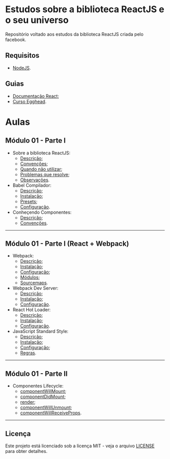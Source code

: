 # Estudos sobre a biblioteca ReactJS e o seu universo

Repositório voltado aos estudos da biblioteca ReactJS criada pelo facebook.

## Requisitos

* [NodeJS](https://nodejs.org/en).

## Guias

* [Documentação React](https://reactjs.org/docs);
* [Curso Egghead](https://egghead.io/courses/the-beginner-s-guide-to-reactjs).

# Aulas

## Módulo 01 - Parte I

* Sobre a biblioteca ReactJS:
  * [Descrição](lessons/m01/sobre-biblioteca-reactjs.md#descrição);
  * [Convenções](lessons/m01/sobre-biblioteca-reactjs.md#convenções);
  * [Quando não utilizar](lessons/m01/sobre-biblioteca-reactjs.md#quando-não-utilizar);
  * [Problemas que resolve](lessons/m01/sobre-biblioteca-reactjs.md#problemas-que-resolve);
  * [Observações](lessons/m01/sobre-biblioteca-reactjs.md#observações).
* Babel Compilador:
  * [Descrição](lessons/m01/babel-compilador.md#descrição);
  * [Instalação](lessons/m01/babel-compilador.md#instalação);
  * [Presets](lessons/m01/babel-compilador.md#presets);
  * [Configuração](lessons/m01/babel-compilador.md#configuração).
* Conheçendo Componentes:
  * [Descrição](lessons/m01/conhecendo-componentes.md#descrição);
  * [Convenções](lessons/m01/conhecendo-componentes.md#convenções).

---

## Módulo 01 - Parte I (React + Webpack)

* Webpack:
  * [Descrição](lessons/m01/webpack.md#descrição);
  * [Instalação](lessons/m01/webpack.md#instalação);
  * [Configuração](lessons/m01/webpack.md#configuração);
  * [Módulos](lessons/m01/webpack.md#módulos);
  * [Sourcemaps](lessons/m01/webpack.md#sourcemaps).
* Webpack Dev Server:
  * [Descrição](lessons/m01/webpack-dev-server.md#descrição);
  * [Instalação](lessons/m01/webpack-dev-server.md#instalação);
  * [Configuração](lessons/m01/webpack-dev-server.md#configuração).
* React Hot Loader:
  * [Descrição](lessons/m01/react-hot-loader.md#descrição);
  * [Instalação](lessons/m01/react-hot-loader.md#instalação);
  * [Configuração](lessons/m01/react-hot-loader.md#configuração).
* JavaScript Standard Style:
  * [Descrição](lessons/m01/javascript-standard-style.md#descrição);
  * [Instalação](lessons/m01/javascript-standard-style.md#instalação);
  * [Configuração](lessons/m01/javascript-standard-style.md#configuração);
  * [Regras](lessons/m01/javascript-standard-style.md#regras).

---

## Módulo 01 - Parte II

* Componentes Lifecycle:
  * [componentWillMount](lessons/m01/componentes-lifecycle.md#componentwillmount);
  * [componentDidMount](lessons/m01/componentes-lifecycle.md#componentdidmount);
  * [render](lessons/m01/componentes-lifecycle.md#render);
  * [componentWillUnmount](lessons/m01/componentes-lifecycle.md#componentwillunmount);
  * [componentWillReceiveProps](lessons/m01/componentes-lifecycle.md#componentwillreceiveprops).

---

## Licença

Este projeto está licenciado sob a licença MIT - veja o arquivo [LICENSE](LICENSE) para obter detalhes.
